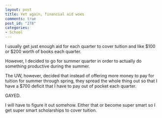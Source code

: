 ```yaml
--- 
layout: post
title: Yet again, financial aid woes
comments: true
post_id: "278"
categories:
- School
---
```

I usually get just enough aid for each quarter to cover tuition and like $100 or $200 worth of books each quarter.

However, I decided to go for summer quarter in order to actually do something productive during the summer.

The UW, however, decided that instead of offering more money to pay for tuition for summer through spring, they spread the whole thing out so that I have a $700 deficit that I have to pay out of pocket each quarter.

GAYED.

I will have to figure it out somehow.  Either that or become super smart so I get super smart scholarships to cover tuition.
